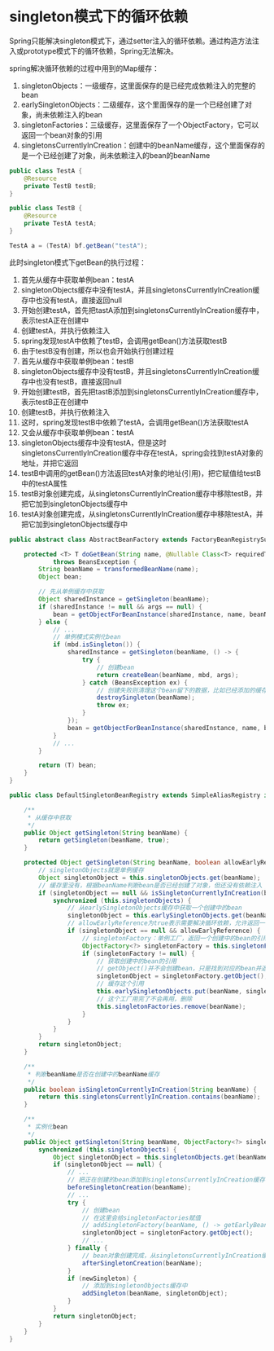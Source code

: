 # singleton模式下的循环依赖

Spring只能解决singleton模式下，通过setter注入的循环依赖。通过构造方法注入或prototype模式下的循环依赖，Spring无法解决。

spring解决循环依赖的过程中用到的Map缓存：

1. singletonObjects：一级缓存，这里面保存的是已经完成依赖注入的完整的bean
2. earlySingletonObjects：二级缓存，这个里面保存的是一个已经创建了对象，尚未依赖注入的bean
3. singletonFactories：三级缓存，这里面保存了一个ObjectFactory，它可以返回一个bean对象的引用
4. singletonsCurrentlyInCreation：创建中的beanName缓存，这个里面保存的是一个已经创建了对象，尚未依赖注入的bean的beanName

```java
public class TestA {
    @Resource
    private TestB testB;
}

public class TestB {
    @Resource
    private TestA testA;
}

TestA a = (TestA) bf.getBean("testA");
```

此时singleton模式下getBean的执行过程：

1. 首先从缓存中获取单例bean：testA
2. singletonObjects缓存中没有testA，并且singletonsCurrentlyInCreation缓存中也没有testA，直接返回null
3. 开始创建testA，首先把tastA添加到singletonsCurrentlyInCreation缓存中，表示testA正在创建中
4. 创建testA，并执行依赖注入
5. spring发现testA中依赖了testB，会调用getBean()方法获取testB
6. 由于testB没有创建，所以也会开始执行创建过程
7. 首先从缓存中获取单例bean：testB
8. singletonObjects缓存中没有testB，并且singletonsCurrentlyInCreation缓存中也没有testB，直接返回null
9. 开始创建testB，首先把tastB添加到singletonsCurrentlyInCreation缓存中，表示testB正在创建中
10. 创建testB，并执行依赖注入
11. 这时，spring发现testB中依赖了testA，会调用getBean()方法获取testA
12. 又会从缓存中获取单例bean：testA
13. singletonObjects缓存中没有testA，但是这时singletonsCurrentlyInCreation缓存中存在testA，spring会找到testA对象的地址，并把它返回
14. testB中调用的getBean()方法返回testA对象的地址(引用)，把它赋值给testB中的testA属性
15. testB对象创建完成，从singletonsCurrentlyInCreation缓存中移除testB，并把它加到singletonObjects缓存中
16. testA对象创建完成，从singletonsCurrentlyInCreation缓存中移除testA，并把它加到singletonObjects缓存中

```java
public abstract class AbstractBeanFactory extends FactoryBeanRegistrySupport implements ConfigurableBeanFactory {

    protected <T> T doGetBean(String name, @Nullable Class<T> requiredType, @Nullable Object[] args, boolean typeCheckOnly)
            throws BeansException {
        String beanName = transformedBeanName(name);
        Object bean;

        // 先从单例缓存中获取
        Object sharedInstance = getSingleton(beanName);
        if (sharedInstance != null && args == null) {
            bean = getObjectForBeanInstance(sharedInstance, name, beanName, null);
        } else {
            // ...
            // 单例模式实例化bean
            if (mbd.isSingleton()) {
                sharedInstance = getSingleton(beanName, () -> {
                    try {
                        // 创建bean
                        return createBean(beanName, mbd, args);
                    } catch (BeansException ex) {
                        // 创建失败则清理这个bean留下的数据，比如已经添加的缓存
                        destroySingleton(beanName);
                        throw ex;
                    }
                });
                bean = getObjectForBeanInstance(sharedInstance, name, beanName, mbd);
            }
            // ...
        }

        return (T) bean;
    }
}

public class DefaultSingletonBeanRegistry extends SimpleAliasRegistry implements SingletonBeanRegistry {

    /**
     * 从缓存中获取
     */
    public Object getSingleton(String beanName) {
        return getSingleton(beanName, true);
    }

    protected Object getSingleton(String beanName, boolean allowEarlyReference) {
        // singletonObjects就是单例缓存
        Object singletonObject = this.singletonObjects.get(beanName);
        // 缓存里没有，根据beanName判断bean是否已经创建了对象，但还没有依赖注入
        if (singletonObject == null && isSingletonCurrentlyInCreation(beanName)) {
            synchronized (this.singletonObjects) {
                // 从earlySingletonObjects缓存中获取一个创建中的bean
                singletonObject = this.earlySingletonObjects.get(beanName);
                // allowEarlyReference为true表示需要解决循环依赖，允许返回一个没有创建完成的bean
                if (singletonObject == null && allowEarlyReference) {
                    // singletonFactory：单例工厂，返回一个创建中的bean的引用
                    ObjectFactory<?> singletonFactory = this.singletonFactories.get(beanName);
                    if (singletonFactory != null) {
                        // 获取创建中的bean的引用
                        // getObject()并不会创建bean，只是找到对应的bean并返回
                        singletonObject = singletonFactory.getObject();
                        // 缓存这个引用
                        this.earlySingletonObjects.put(beanName, singletonObject);
                        // 这个工厂用完了不会再用，删除
                        this.singletonFactories.remove(beanName);
                    }
                }
            }
        }
        return singletonObject;
    }

    /**
     * 判断beanName是否在创建中的beanName缓存
     */
    public boolean isSingletonCurrentlyInCreation(String beanName) {
        return this.singletonsCurrentlyInCreation.contains(beanName);
    }

    /**
     * 实例化bean
     */
    public Object getSingleton(String beanName, ObjectFactory<?> singletonFactory) {
        synchronized (this.singletonObjects) {
            Object singletonObject = this.singletonObjects.get(beanName);
            if (singletonObject == null) {
                // ...
                // 把正在创建的bean添加到singletonsCurrentlyInCreation缓存中
                beforeSingletonCreation(beanName);
                // ...
                try {
                    // 创建bean
                    // 在这里会给singletonFactories赋值
                    // addSingletonFactory(beanName, () -> getEarlyBeanReference(beanName, mbd, bean));
                    singletonObject = singletonFactory.getObject();
                    // ...
                } finally {
                    // bean对象创建完成，从singletonsCurrentlyInCreation缓存中移除
                    afterSingletonCreation(beanName);
                }
                if (newSingleton) {
                    // 添加到singletonObjects缓存中
                    addSingleton(beanName, singletonObject);
                }
            }
            return singletonObject;
        }
    }
}
```
